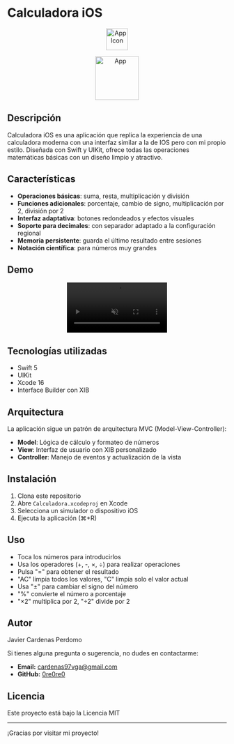 # Calculadora iOS

<p align="center">
  <img src="Screenshots/icon.png" width="50" alt="AppIcon">
</p>

<p align="center">
  <img src="Screenshots/image.png" width="100" alt="App">
</p>

##  Descripción

Calculadora iOS es una aplicación que replica la experiencia de una calculadora moderna con una interfaz similar a la de IOS pero con mi propio estilo. Diseñada con Swift y UIKit, ofrece todas las operaciones matemáticas básicas con un diseño limpio y atractivo.

##  Características

- **Operaciones básicas**: suma, resta, multiplicación y división
- **Funciones adicionales**: porcentaje, cambio de signo, multiplicación por 2, división por 2
- **Interfaz adaptativa**: botones redondeados y efectos visuales
- **Soporte para decimales**: con separador adaptado a la configuración regional
- **Memoria persistente**: guarda el último resultado entre sesiones
- **Notación científica**: para números muy grandes

##  Demo

<p align="center">
  <video src="Screenshots/GIF.mp4" width="230" autoplay loop muted playsinline></video>
</p>

##  Tecnologías utilizadas

- Swift 5
- UIKit
- Xcode 16
- Interface Builder con XIB

##  Arquitectura

La aplicación sigue un patrón de arquitectura MVC (Model-View-Controller):

- **Model**: Lógica de cálculo y formateo de números
- **View**: Interfaz de usuario con XIB personalizado
- **Controller**: Manejo de eventos y actualización de la vista

##  Instalación

1. Clona este repositorio
2. Abre `Calculadora.xcodeproj` en Xcode
3. Selecciona un simulador o dispositivo iOS
4. Ejecuta la aplicación (⌘+R)

##  Uso

- Toca los números para introducirlos
- Usa los operadores (+, -, ×, ÷) para realizar operaciones
- Pulsa "=" para obtener el resultado
- "AC" limpia todos los valores, "C" limpia solo el valor actual
- Usa "±" para cambiar el signo del número
- "%" convierte el número a porcentaje
- "×2" multiplica por 2, "÷2" divide por 2

##  Autor

Javier Cardenas Perdomo

Si tienes alguna pregunta o sugerencia, no dudes en contactarme:

- **Email:** cardenas97vga@gmail.com
- **GitHub:** [0re0re0](https://github.com/0re0re0)

##  Licencia

Este proyecto está bajo la Licencia MIT


---
¡Gracias por visitar mi proyecto!
